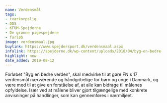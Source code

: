 ```yaml
---
name: Verdensmål
tags:
- tværkorpslig
- DDS
- KFUM-Spejderne
- De grønne pigespejdere
- forløb
image: verdensmaal.jpg
buylink: https://www.spejdersport.dk/verdensmaal.aspx
infolink: https://spejderne.dk/wp-content/uploads/2018/04/byg-en-bedre-verden-onlinemagasin-opslag.pdf
highlight: new
date_added: 2019-08-12
---
```

Forløbet "Byg en bedre verden", skal medvirke til at gøre FN's 17 verdensmål nærværende og håndgribelige for børn og unge i Danmark, og være med til at give en forståelse af, at alle kan bidrage til målenes opfyldelse. Især ved at målene bliver gjort tilgængelige med konkrete anvisninger på handlinger, som kan gennemføres i nærmiljøet.